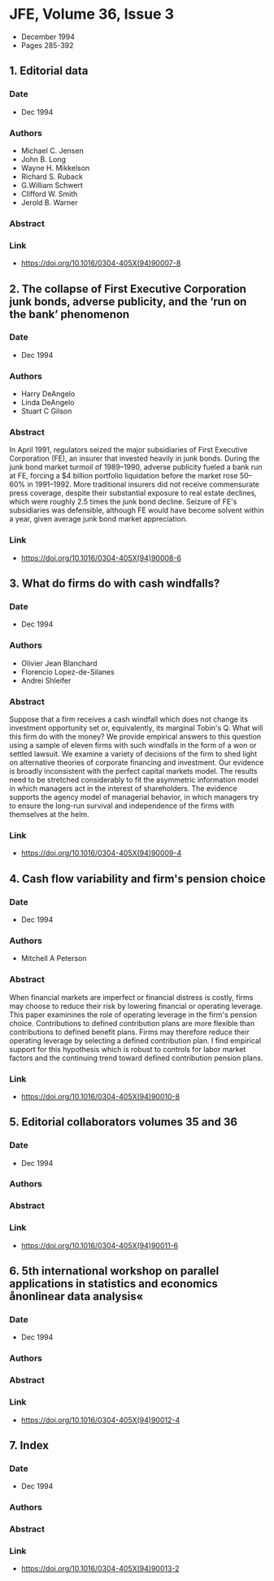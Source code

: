 # JFE, Volume 36, Issue 3
- December 1994
- Pages 285-392

## 1. Editorial data
### Date
- Dec 1994
### Authors
- Michael C. Jensen
- John B. Long
- Wayne H. Mikkelson
- Richard S. Ruback
- G.William Schwert
- Clifford W. Smith
- Jerold B. Warner
### Abstract

### Link
- https://doi.org/10.1016/0304-405X(94)90007-8

## 2. The collapse of First Executive Corporation junk bonds, adverse publicity, and the ‘run on the bank’ phenomenon
### Date
- Dec 1994
### Authors
- Harry DeAngelo
- Linda DeAngelo
- Stuart C Gilson
### Abstract
In April 1991, regulators seized the major subsidiaries of First Executive Corporation (FE), an insurer that invested heavily in junk bonds. During the junk bond market turmoil of 1989–1990, adverse publicity fueled a bank run at FE, forcing a $4 billion portfolio liquidation before the market rose 50–60% in 1991–1992. More traditional insurers did not receive commensurate press coverage, despite their substantial exposure to real estate declines, which were roughly 2.5 times the junk bond decline. Seizure of FE's subsidiaries was defensible, although FE would have become solvent within a year, given average junk bond market appreciation.
### Link
- https://doi.org/10.1016/0304-405X(94)90008-6

## 3. What do firms do with cash windfalls?
### Date
- Dec 1994
### Authors
- Olivier Jean Blanchard
- Florencio Lopez-de-Silanes
- Andrei Shleifer
### Abstract
Suppose that a firm receives a cash windfall which does not change its investment opportunity set or, equivalently, its marginal Tobin's Q. What will this firm do with the money? We provide empirical answers to this question using a sample of eleven firms with such windfalls in the form of a won or settled lawsuit. We examine a variety of decisions of the firm to shed light on alternative theories of corporate financing and investment. Our evidence is broadly inconsistent with the perfect capital markets model. The results need to be stretched considerably to fit the asymmetric information model in which managers act in the interest of shareholders. The evidence supports the agency model of managerial behavior, in which managers try to ensure the long-run survival and independence of the firms with themselves at the helm.
### Link
- https://doi.org/10.1016/0304-405X(94)90009-4

## 4. Cash flow variability and firm's pension choice
### Date
- Dec 1994
### Authors
- Mitchell A Peterson
### Abstract
When financial markets are imperfect or financial distress is costly, firms may choose to reduce their risk by lowering financial or operating leverage. This paper examinines the role of operating leverage in the firm's pension choice. Contributions to defined contribution plans are more flexible than contributions to defined benefit plans. Firms may therefore reduce their operating leverage by selecting a defined contribution plan. I find empirical support for this hypothesis which is robust to controls for labor market factors and the continuing trend toward defined contribution pension plans.
### Link
- https://doi.org/10.1016/0304-405X(94)90010-8

## 5. Editorial collaborators volumes 35 and 36
### Date
- Dec 1994
### Authors
### Abstract

### Link
- https://doi.org/10.1016/0304-405X(94)90011-6

## 6. 5th international workshop on parallel applications in statistics and economics ånonlinear data analysis«
### Date
- Dec 1994
### Authors
### Abstract

### Link
- https://doi.org/10.1016/0304-405X(94)90012-4

## 7. Index
### Date
- Dec 1994
### Authors
### Abstract

### Link
- https://doi.org/10.1016/0304-405X(94)90013-2


